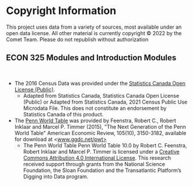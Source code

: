 # Copyright Information

This project uses data from a variety of sources, most available under an open data license.  All other material is currently copyright © 2022 by the Comet Team.  Please do not republish without authorization

## ECON 325 Modules and Introduction Modules
​
* The 2016 Census Data was provided under the [Statistics Canada Open License (Public)](statcan.gc.ca/en/reference/licence).  
  * Adapted from Statistics Canada, Statistics Canada Open License (Public)  or Adapted from Statistics Canada, 2021 Census Public Use Microdata File. This does not constitute an endorsement by Statistics Canada of this product.
​
* The [Penn World Table](https://www.rug.nl/ggdc/productivity/pwt/?lang=en)  was provided by Feenstra, Robert C., Robert Inklaar and Marcel P. Timmer (2015), "The Next Generation of the Penn World Table" American Economic Review, 105(10), 3150-3182, available for download at <www.ggdc.net/pwt>
   - The Penn World Table Penn World Table 10.0 by Robert C. Feenstra, Robert Inklaar and Marcel P. Timmer is licensed under a [Creative Commons Attribution 4.0 International License](http://creativecommons.org/licenses/by/4.0/). This research received support through grants from the National Science Foundation, the Sloan Foundation and the Transatlantic Platform’s Digging into Data program.